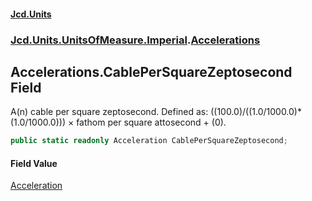 #### [Jcd.Units](index.md 'index')
### [Jcd.Units.UnitsOfMeasure.Imperial](Jcd.Units.UnitsOfMeasure.Imperial.md 'Jcd.Units.UnitsOfMeasure.Imperial').[Accelerations](Accelerations.md 'Jcd.Units.UnitsOfMeasure.Imperial.Accelerations')

## Accelerations.CablePerSquareZeptosecond Field

A(n) cable per square zeptosecond. Defined as: ((100.0)/((1.0/1000.0)*(1.0/1000.0))) × fathom per square attosecond + (0).

```csharp
public static readonly Acceleration CablePerSquareZeptosecond;
```

#### Field Value
[Acceleration](Acceleration.md 'Jcd.Units.UnitTypes.Acceleration')